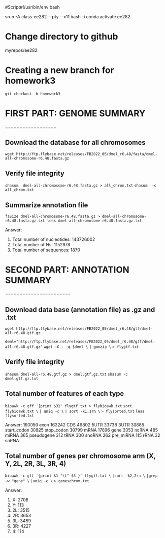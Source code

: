 #Script#!/usr/bin/env bash

srun -A class-ee282 --pty --x11 bash -i
conda activate ee282

# Change directory to github
myrepos/ee282

# Creating a new branch for homework3
`git checkout -b homework3`


# FIRST PART: GENOME SUMMARY
==================

## Download the database for all chromosomes

`wget http://ftp.flybase.net/releases/FB2022_05/dmel_r6.48/fasta/dmel-all-chromosome-r6.48.fasta.gz`


## Verify file integrity 

`shasum  dmel-all-chromosome-r6.48.fasta.gz > all_chrom.txt`
`shasum  -c all_chrom.txt`
 

## Summarize annotation file  

`faSize dmel-all-chromosome-r6.48.fasta.gz > dmel-all-chromosome-r6.48.fasta.gz.txt
less dmel-all-chromosome-r6.48.fasta.gz.txt`

Answer:
1. Total number of nucleotides: 143726002 
2. Total number of Ns: 1152978
3. Total number of sequences: 1870


# SECOND PART: ANNOTATION SUMMARY
=======================

## Download data base (annotation file) as .gz and .txt 

`wget http://ftp.flybase.net/releases/FB2022_05/dmel_r6.48/gtf/dmel-all-r6.48.gtf.gz`

`deml="http://ftp.flybase.net/releases/FB2022_05/dmel_r6.48/gtf/dmel-all-r6.48.gtf.gz"`
`wget -O - -q $deml \`
`| gunzip \`
`> flygtf.txt`


## Verify file integrity 

`shasum dmel-all-r6.48.gtf.gz > dmel.gtf.gz.txt`
`shasum -c dmel.gtf.gz.txt`


## Total number of features of each type  

`bioawk -c gff '{print $3}' flygtf.txt > flybioawk.txt` 
`sort flybioawk.txt \`
`| uniq -c \`
`| sort -k1,1rn \`
`> flysorted.txt`
`less flysorted.txt`

Answer:
 190050 exon
 163242 CDS
  46802 5UTR
  33738 3UTR
  30885 start_codon
  30825 stop_codon
  30799 mRNA
  17896 gene
   3053 ncRNA
    485 miRNA
    365 pseudogene
    312 tRNA
    300 snoRNA
    262 pre_miRNA
    115 rRNA
     32 snRNA



## Total number of genes per chromosome arm (X, Y, 2L, 2R, 3L, 3R, 4) 

`bioawk -c gff '{print $1 "\t" $3 }' flygtf.txt \`
`|sort -k2,2rn \`
`|grep -w "gene" \`
`|uniq -c \`
`> geneschrom.txt`

Answer:
1. X: 2708
2. Y: 113
3. 2L: 3515
4. 2R: 3653
5. 3L: 3489
6. 3R: 4227
7. 4: 114

